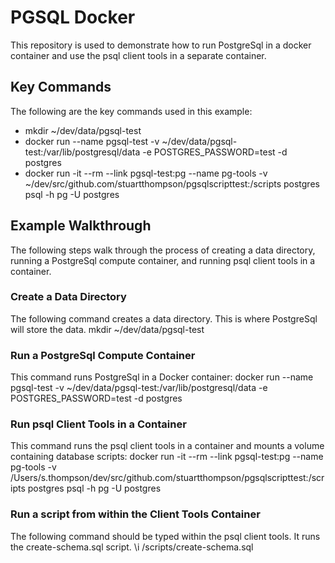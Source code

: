 # PGSQL Docker

This repository is used to demonstrate how to run PostgreSql in a docker container and use the psql client tools in a separate container.

## Key Commands

The following are the key commands used in this example:

- mkdir ~/dev/data/pgsql-test
- docker run --name pgsql-test -v ~/dev/data/pgsql-test:/var/lib/postgresql/data -e POSTGRES_PASSWORD=test -d postgres
- docker run -it --rm --link pgsql-test:pg --name pg-tools -v ~/dev/src/github.com/stuartthompson/pgsqlscripttest:/scripts postgres psql -h pg -U postgres

## Example Walkthrough

The following steps walk through the process of creating a data directory, running a PostgreSql compute container, and running psql client tools in a container.

### Create a Data Directory

The following command creates a data directory. This is where PostgreSql will store the data.
mkdir ~/dev/data/pgsql-test

### Run a PostgreSql Compute Container

This command runs PostgreSql in a Docker container:
docker run --name pgsql-test -v ~/dev/data/pgsql-test:/var/lib/postgresql/data -e POSTGRES_PASSWORD=test -d postgres

### Run psql Client Tools in a Container

This command runs the psql client tools in a container and mounts a volume containing database scripts:
docker run -it --rm --link pgsql-test:pg --name pg-tools -v /Users/s.thompson/dev/src/github.com/stuartthompson/pgsqlscripttest:/scripts postgres psql -h pg -U postgres

### Run a script from within the Client Tools Container

The following command should be typed within the psql client tools. It runs the create-schema.sql script.
\i /scripts/create-schema.sql

